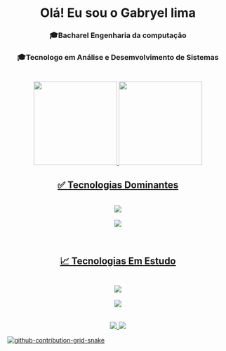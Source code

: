 <div align="center">
 <h1>Olá! Eu sou o Gabryel lima</h1>
 <h3>🎓Bacharel Engenharia da computação</h3>
  <h3>🎓Tecnologo em Análise e Desemvolvimento de Sistemas</h3>
 
 #
 
</div>

 <div align="center">
  <a href="https://github.com/Gabryel-lima">
  <img height="190em" src="https://github-readme-stats.vercel.app/api/top-langs/?username=gabryel-lima&layout=compact&langs_count=7&hide=prs&theme=gotham&text_color=FDFDFD&title_color=00FFFF&hide_border=none&bg_color=0D1117&custom_title=Linguagens%20Ativas"/>
   <img height="190em" src="https://github-readme-stats.vercel.app/api?username=Gabryel-lima&theme=gotham&show_icons=true&icon_color=00FFFF&text_color=FDFDFD&title_color=00FFFF&hide_border=none&bg_color=0D1117&custom_title=Gabryel-lima%20GitHub%20Estatísticas"/>

</div>
 
 <div align="center">
  <h2>✅ Tecnologias Dominantes</h2>
 
 </div>
 
<div align="center"><br>
 <img src="https://skillicons.dev/icons?i=ai,pytorch,tensorflow,python,c" /><br><br>
 <img src="https://skillicons.dev/icons?i=vscode,discord,git,github" /><br><br>
</div><br>

 </div>
 
 <div align="center">
  <h2>📈 Tecnologias Em Estudo</h2>
 
 </div>

 <div align="center"><br>
 <img src="https://skillicons.dev/icons?i=html,css,js,java,cs,cpp" /><br><br>
 <img src="https://skillicons.dev/icons?i=mysql,react,bootstrap,django" /><br><br>
</div><br>


 <div align="center">
  <a href = "mailto:contatogabbryellimasi@gmail.com" target="_blank"><img src="https://img.shields.io/badge/Gmail-008000?style=for-the-badge&logo=gmail&logoColor=white"</a>
  <a href="https://www.linkedin.com/in/gabryel-lima-9076541b2/" target="_blank"><img src="https://img.shields.io/badge/LinkedIn-1e90ff?style=for-the-badge&logo=linkedin&logoColor=white"</a> 
</div>

![github-contribution-grid-snake](https://github.com/Gabryel-lima/Gabryel-lima/assets/125817153/e59e509a-abd6-4942-a325-9d63840b0ba2)
